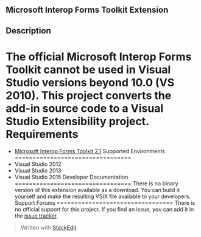 ## Microsoft Interop Forms Toolkit Extension ##

## Description ##
The official Microsoft Interop Forms Toolkit cannot be used in Visual Studio versions beyond 10.0 (VS 2010). This project converts the add-in source code to a Visual Studio Extensibility project. 
Requirements 
=================================
* [Microsoft Interop Forms Toolkit 2.1](https://www.microsoft.com/en-us/download/details.aspx?id=3264)
Supported Environments
=================================
* Visual Studio 2012
* Visual Studio 2013
* Visual Studio 2015
Developer Documentation
=================================
There is no binary version of this extension available as a download. You can build it yourself and make the resulting VSIX file available to your developers.
Support Forums
=================================
There is no official support for this project. If you find an issue, you can add it in the [issue tracker](https://github.com/google/microsoft-interop-forms-toolkit-extension/issues).

> Written with [StackEdit](https://stackedit.io/).